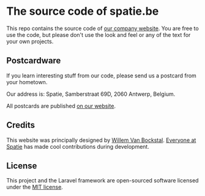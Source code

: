 # The source code of spatie.be

This repo contains the source code of [our company website](https://spatie.be). You are free to use the code, but please don't use the look and feel or any of the text for your own projects.

## Postcardware

If you learn interesting stuff from our code, please send us a postcard from your hometown.

Our address is: Spatie, Samberstraat 69D, 2060 Antwerp, Belgium.

All postcards are published [on our website](https://spatie.be/en/opensource/postcards).

## Credits

This website was principally designed by [Willem Van Bockstal](https://github.com/orgs/spatie/people/willemvb). [Everyone at Spatie](https://github.com/orgs/spatie/people) has made cool contributions during development.

## License

This project and the Laravel framework are open-sourced software licensed under the [MIT license](http://opensource.org/licenses/MIT).
